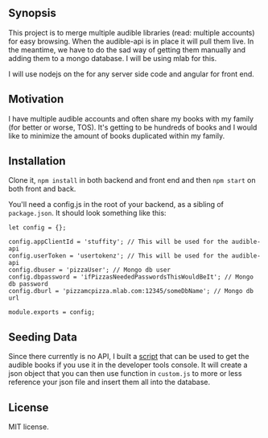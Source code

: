 ## Synopsis

This project is to merge multiple audible libraries (read: multiple accounts) for easy browsing. When the audible-api is in place it will pull them live. In the meantime, we have to do the sad way of getting them manually and adding them to a mongo database. I will be using mlab for this.

I will use nodejs on the for any server side code and angular for front end.

## Motivation

I have multiple audible accounts and often share my books with my family (for better or worse, TOS). It's getting to be hundreds of books and I would like to minimize the amount of books duplicated within my family.

## Installation

Clone it, `npm install` in both backend and front end and then `npm start` on both front and back.

You'll need a config.js in the root of your backend, as a sibling of `package.json`. It should look something like this:

    let config = {};

    config.appClientId = 'stuffity'; // This will be used for the audible-api
    config.userToken = 'usertokenz'; // This will be used for the audible-api   
    config.dbuser = 'pizzaUser'; // Mongo db user
    config.dbpassword = 'ifPizzasNeededPasswordsThisWouldBeIt'; // Mongo db password
    config.dburl = 'pizzamcpizza.mlab.com:12345/someDbName'; // Mongo db url

    module.exports = config;

## Seeding Data

Since there currently is no API, I built a [script](https://gist.github.com/aarmora/ce4d24f0b28e0c9a187214ece948625a) that can be used to get the audible books if you use it in the developer tools console. It will create a json object that you can then use function in `custom.js` to more or less reference your json file and insert them all into the database.

## License

MIT license.